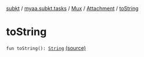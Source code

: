 [subkt](../../../index.md) / [myaa.subkt.tasks](../../index.md) / [Mux](../index.md) / [Attachment](index.md) / [toString](./to-string.md)

# toString

`fun toString(): `[`String`](https://kotlinlang.org/api/latest/jvm/stdlib/kotlin/-string/index.html) [(source)](https://github.com/Myaamori/SubKt/blob/master/src/main/kotlin/myaa/subkt/tasks/muxtask.kt#L91)